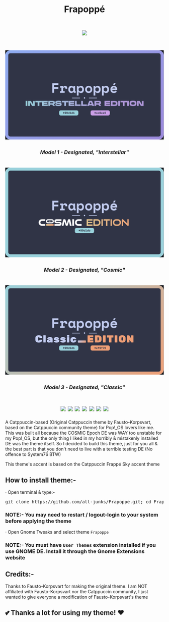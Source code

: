 # <h1 align="center">Frapoppé</h1>

<h1 align="center"><img src="https://github.com/all-junks/Frapoppe/blob/main/Frapoppe.png"/></h1>
<h1 align="center"><img src="https://github.com/all-junks/Frapoppe/blob/main/Frapoppe-models/Frapoppe-Model-1.png"/></h1>
<h3 align="center"><em>Model 1 - Designated, "Interstellar"</em></h3>
<h1 align="center"><img src="https://github.com/all-junks/Frapoppe/blob/main/Frapoppe-models/Frapoppe-Model-2.png"/></h1>
<h3 align="center"><em>Model 2 - Designated, "Cosmic"</em></h3>
<h1 align="center"><img src="https://github.com/all-junks/Frapoppe/blob/main/Frapoppe-models/Frapoppe-Model-3.png"/></h1>
<h3 align="center"><em>Model 3 - Designated, "Classic"</em></h3>

<h1 align="center">
  <img src="https://img.shields.io/badge/OS-Linux_Only-f9e2af?style=for-the-badge&logo=linux&logoColor=f9e2af"/>
  <img src="https://img.shields.io/badge/Style-CSS-89b4fa?style=for-the-badge&logo=css3&logoColor=89b4fa"/>
  <img src="https://img.shields.io/badge/Forked_From-Fausto--Korpsvart-fab387?style=for-the-badge&logo=github&logoColor=fab387"/>
  <img src="https://img.shields.io/badge/DE-GNOME_%7C_CINNAMON_%7C_XFCE_%7C_LXDE-cba6f7?style=for-the-badge"/>
  <img src="https://img.shields.io/github/stars/all-junks/Frapoppe?style=for-the-badge&label=Stars&color=eed49f"/>
  <img src="https://img.shields.io/github/downloads/all-junks/Frapoppe/total?style=for-the-badge&label=Downloads&color=a6e3a1"/>
  <img src="https://img.shields.io/badge/License-GPL--3.0-f38ba8?style=for-the-badge&logo=gnu&logoColor=f38ba8"/>
</h1>

A Catppuccin-based (Original Catppuccin theme by Fausto-Korpsvart, based on the Catppuccin community theme) for Pop!_OS lovers like me. This was built all because the COSMIC Epoch DE was WAY too unstable for my Pop!_OS, but the only thing I liked in my horribly & mistakenly installed DE was the theme itself. So I decided to build this theme, just for you all & the best part is that you don't need to live with a terrible testing DE (No offence to System76 BTW)

This theme's accent is based on the Catppuccin Frappé Sky accent theme

## How to install theme:-

· Open terminal & type:-
<pre>git clone https://github.com/all-junks/Frapoppe.git; cd Frapoppe; chmod 755 install.sh; chmod +x install.sh; ./install.sh</pre>

### NOTE:- You may need to restart / logout-login to your system before applying the theme

· Open Gnome Tweaks and select theme <code>Frapoppe</code>

### NOTE:- You must have <code>User Themes</code> extension installed if you use GNOME DE. Install it through the Gnome Extensions website

## Credits:-

Thanks to Fausto-Korpsvart for making the original theme. I am NOT affiliated with Fausto-Korpsvart nor the Catppuccin community, I just wanted to give everyone a modification of Fausto-Korpsvart's theme

## 💕 Thanks a lot for using my theme! ❤️
